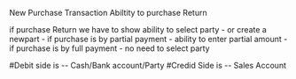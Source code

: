 New Purchase Transaction
Abiltity
to purchase Return


if purchase Return we have to show ability to select party - or create a newpart - if purchase is by partial payment - ability to enter partial amount - if purchase is by full payment - no need to select party

#Debit side is  -- Cash/Bank account/Party
#Credid Side is -- Sales Account